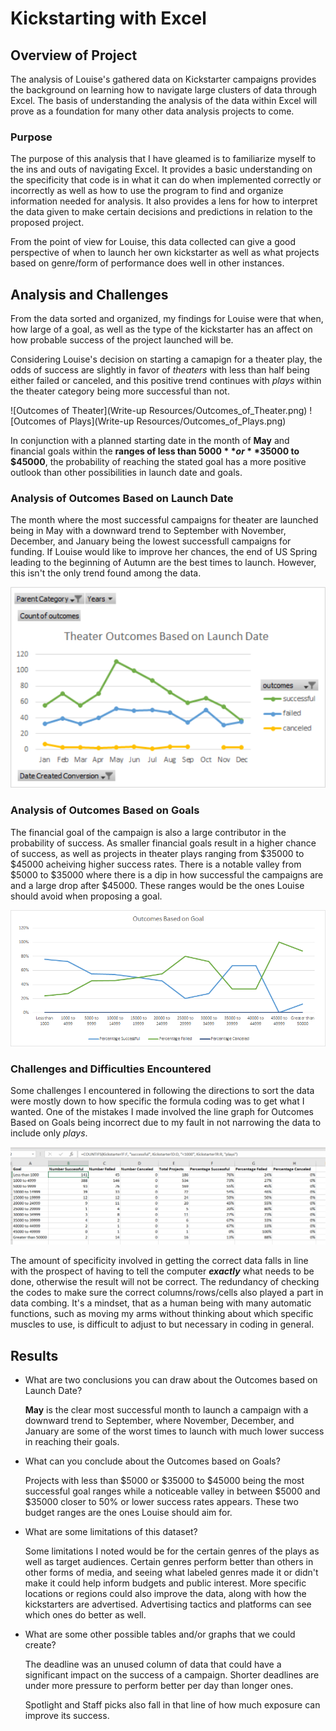 # Kickstarting with Excel

## Overview of Project

   The analysis of Louise's gathered data on Kickstarter campaigns provides the background on learning how to navigate large clusters of data through Excel. The basis of understanding the analysis of the data within Excel will prove as a foundation for many other data analysis projects to come.

### Purpose

   The purpose of this analysis that I have gleamed is to familiarize myself to the ins and outs of navigating Excel. It provides a basic understanding on the specificity that code is in what it can do when implemented correctly or incorrectly as well as how to use the program to find and organize information needed for analysis. It also provides a lens for how to interpret the data given to make certain decisions and predictions in relation to the proposed project.

   From the point of view for Louise, this data collected can give a good perspective of when to launch her own kickstarter as well as what projects based on genre/form of performance does well in other instances. 

## Analysis and Challenges

   From the data sorted and organized, my findings for Louise were that when, how large of a goal, as well as the type of the kickstarter has an affect on how probable success of the project launched will be.

   Considering Louise's decision on starting a camapign for a theater play, the odds of success are slightly in favor of _theaters_ with less than half being either failed or canceled, and this positive trend continues with _plays_ within the theater category being more successful than not.

![Outcomes of Theater](Write-up Resources/Outcomes_of_Theater.png)
![Outcomes of Plays](Write-up Resources/Outcomes_of_Plays.png)

   In conjunction with a planned starting date in the month of **May** and financial goals within the **ranges of less than $5000** or **$35000 to $45000**, the probability of reaching the stated goal has a more positive outlook than other possibilities in launch date and goals.

    
### Analysis of Outcomes Based on Launch Date
 
   The month where the most successful campaigns for theater are launched being in May with a downward trend to September with November, December, and January being the lowest successfull campaigns for funding. If Louise would like to improve her chances, the end of US Spring leading to the beginning of Autumn are the best times to launch. However, this isn't the only trend found among the data.
   
![Theater Outcomes vs Launch](Resources/Theater_Outcomes_Vs_Launch.png)

### Analysis of Outcomes Based on Goals

   The financial goal of the campaign is also a large contributor in the probability of success. As smaller financial goals result in a higher chance of success, as well as projects in theater plays ranging from $35000 to $45000 acheiving higher success rates. There is a notable valley from $5000 to $35000 where there is a dip in how successful the campaigns are and a large drop after $45000. These ranges would be the ones Louise should avoid when proposing a goal.
   
![Outcomes vs Goals](Resources/Outcomes_vs_Goals.png)

### Challenges and Difficulties Encountered

   Some challenges I encountered in following the directions to sort the data were mostly down to how specific the formula coding was to get what I wanted. One of the mistakes I made involved the line graph for Outcomes Based on Goals being incorrect due to my fault in not narrowing the data to include only _plays_. 

![Coding Specificity](Write-up_Resources/coding_specificity.png)

   The amount of specificity involved in getting the correct data falls in line with the prospect of having to tell the computer **_exactly_** what needs to be done, otherwise the result will not be correct. The redundancy of checking the codes to make sure the correct columns/rows/cells also played a part in data combing. It's a mindset, that as a human being with many automatic functions, such as moving my arms without thinking about which specific muscles to use, is difficult to adjust to but necessary in coding in general.

## Results

- What are two conclusions you can draw about the Outcomes based on Launch Date?
    
    **May** is the clear most successful month to launch a campaign with a downward trend to September, where November, December, and January are some of the worst times to launch with much lower success in reaching their goals.

- What can you conclude about the Outcomes based on Goals?

    Projects with less than $5000 or $35000 to $45000 being the most successful goal ranges while a noticeable valley in between $5000 and $35000 closer to 50% or lower success rates appears. These two budget ranges are the ones Louise should aim for.

- What are some limitations of this dataset?
    
    Some limitations I noted would be for the certain genres of the plays as well as target audiences. Certain genres perform better than others in other forms of media, and seeing what labeled genres made it or didn't make it could help inform budgets and public interest. More specific locations or regions could also improve the data, along with how the kickstarters are advertised. Advertising tactics and platforms can see which ones do better as well.

- What are some other possible tables and/or graphs that we could create?

    The deadline was an unused column of data that could have a significant impact on the success of a campaign. Shorter deadlines are under more pressure to perform better per day than longer ones.

    Spotlight and Staff picks also fall in that line of how much exposure can improve its success.
